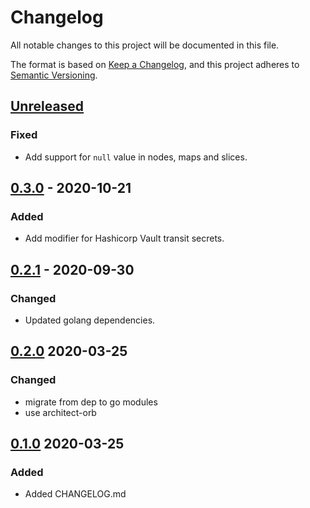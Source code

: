 # Changelog

All notable changes to this project will be documented in this file.

The format is based on [Keep a Changelog](https://keepachangelog.com/en/1.0.0/),
and this project adheres to [Semantic Versioning](https://semver.org/spec/v2.0.0.html).

## [Unreleased]

### Fixed

- Add support for `null` value in nodes, maps and slices.

## [0.3.0] - 2020-10-21

### Added

- Add modifier for Hashicorp Vault transit secrets.

## [0.2.1] - 2020-09-30

### Changed

- Updated golang dependencies.

## [0.2.0] 2020-03-25

### Changed

- migrate from dep to go modules
- use architect-orb

## [0.1.0] 2020-03-25

### Added

- Added CHANGELOG.md

[Unreleased]: https://github.com/giantswarm/valuemodifier/compare/v0.3.0...HEAD
[0.3.0]: https://github.com/giantswarm/valuemodifier/compare/v0.2.1...v0.3.0
[0.2.1]: https://github.com/giantswarm/valuemodifier/compare/v0.2.0...v0.2.1
[0.2.0]: https://github.com/giantswarm/errors/releases/tag/v0.2.0
[0.1.0]: https://github.com/giantswarm/errors/releases/tag/v0.1.0
